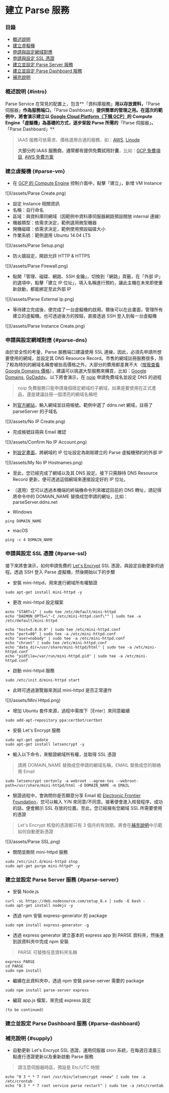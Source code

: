 # 建立  Parse 服務

### 目錄

* [概述說明](#intro)
* [建立虛擬機](#parse-vm)
* [申請與設定網域對應](#parse-dns)
* [申請與設定 SSL 憑證](#parse-ssl)
* [建立並設定 Parse Server 服務](#parse-server)
* [建立並設定 Parse Dashboard 服務](#parse-dashboard)
* [補充說明](#supply)

### 概述說明 {#intro}

Parse Service 在常見的配置上，包含**「資料庫服務」**用以存放資料，**「Parse 伺服器」**作為服務端口，**「Parse Dashboard」**提供簡單的管理之用。在這次的範例中，將會演示建立以 [Google Cloud Platform（下稱 GCP）](https://cloud.google.com/)的 Compute Engine「虛擬機」為基礎的方式，逐步架設 Parse 所需的**「Parse 伺服器」**、**「Parse Dashboard」**
 > IAAS 服務可依需求、價格選用合適的服務，如：[AWS](https://aws.amazon.com/), [Linode](https://www.linode.com/)
 >
 > **大部分的 IAAS 服務商，通常都有提供免費試用計畫**，比如：[GCP 免費項目](https://cloud.google.com/free/), [AWS 免費方案](https://aws.amazon.com/tw/free/)

### 建立虛擬機 {#parse-vm}

* 在 [GCP 的 Compute Engine](https://console.cloud.google.com/compute) 控制介面中，點擊「建立」，新增 VM Instance

![](/assets/Parse Create.png)

* 設定 Instance 相關資訊
 * 名稱：自行命名
 * 區域：與資料庫同網域（因範例中資料庫伺服器網路預設開放 internal 連線）
 * 機器類型：依需求決定，範例選用微型機器
 * 開機磁碟：依需求決定，範例使用預設磁碟大小
 * 作業系統：範例選用 Ubuntu 14.04 LTS

![](/assets/Parse Setup.png)

* 防火牆設定，開啟允許 HTTP & HTTPS

![](/assets/Parse Firewall.png)

* 點開「管理、磁碟、網路、SSH 金鑰」，切換到「網路」頁籤，在「外部 IP」的選項中，點擊「建立 IP 位址」，填入名稱進行預約，讓此主機在未來即使重新啟動，都能綁定至此外部 IP

![](/assets/Parse External Ip.png)

* 等待建立完成後，便完成了一台虛擬機的啟用。爾後可以在此畫面，管理所有建立的虛擬機。也可透過後方的按鈕，直接透過 SSH 登入到每一台虛擬機

![](/assets/Parse Instance Create.png)

### 申請與設定網域對應 {#parse-dns}

由於安全性的考量，Parse 服務端口建議使用 SSL 連線，因此，必須先申請所想要使用的網域，並設定其 DNS Resource Record。市售的網域註冊服務很多，除了較為特別的網域名稱會被抬高價格之外，大部分的費用都差異不大（[按我查看 Google Domains 價格](https://support.google.com/domains/answer/6010092?hl=en)），建議可以挑選大型服務來購買，比如：[Google Domains](https://domains.google), [GoDaddy](https://godaddy.com)。以下將會演示，在 [noip](https://www.noip.com) 申請免費域名並設定 DNS 的過程

> noip 免費服務只能申請幾個限定網域的子網域，如果是要使用在正式產品，還是建議註冊一個漂亮的網域名稱吧

* 到[官方網站](https://www.noip.com/)，輸入網域並註冊帳號。範例中選了 ddns.net 網域，註冊了 parseServer 的子域名

![](/assets/No IP Create.png)

* 完成帳號註冊與 Email 確認

![](/assets/Confirm No IP Account.png)

* 到[設定畫面](https://my.noip.com/#!/dynamic-dns)，將網域的 IP 位址設定為剛剛建立的 Parse 虛擬機預約的外部 IP

![](/assets/My No IP Hostnames.png)

* 至此，您已經完成了網域以及其 DNS 設定。接下只需靜待 DNS Resource Record 更新，便可透過這個網域來連接設定好的 IP 位址。

* （選用）您可以透過本機端的終端機命令列來確認目前的 DNS 轉址，請記得將命令中的  DOMAIN_NAME 替換成您申請的網址，比如：parseServer.ddns.net

 * Windows
  
 ```
 ping DOMAIN_NAME
 ```
 
 * macOS
 
 ```
 ping -c 4 DOMAIN_NAME
 ```

### 申請與設定 SSL 憑證 {#parse-ssl}

接下來將會演示，如何申請免費的 [Let's Encrypt](https://letsencrypt.org/) SSL 憑證，與設定自動更新的過程。透過 SSH 登入 Parse 虛擬機，然後開始以下的步驟

* 安裝 mini-httpd，用來進行網域所有權驗證
 
 ```
 sudo apt-get install mini-httpd -y
 ```

* 更改 mini-httpd 設定檔案

 ```
 echo "START=1" | sudo tee /etc/default/mini-httpd
 echo "DAEMON_OPTS=\"-C /etc/mini-httpd.conf\"" | sudo tee -a /etc/default/mini-httpd
 
 echo "host=0.0.0.0" | sudo tee /etc/mini-httpd.conf
 echo "port=80" | sudo tee -a /etc/mini-httpd.conf
 echo "user=nobody" | sudo tee -a /etc/mini-httpd.conf
 echo "chroot" | sudo tee /etc/mini-httpd.conf
 echo "data_dir=/usr/share/mini-httpd/html" | sudo tee -a /etc/mini-httpd.conf
 echo "pidfile=/var/run/mini-httpd.pid" | sudo tee -a /etc/mini-httpd.conf
 ```

* 啟動 mini-httpd 服務
 
 ```
 sudo /etc/init.d/mini-httpd start
 ```

* 此時可透過瀏覽器來測試 mini-httpd 是否正常運作

![](/assets/Mini Httpd.png)

* 增加 Ubuntu 套件來源，過程中需按下［Enter］來同意繼續
 
 ```
 sudo add-apt-repository ppa:certbot/certbot
 ```

* 安裝 Let's Encrypt 服務
 
 ```
 sudo apt-get update
 sudo apt-get install letsencrypt -y
 ```

* 輸入以下命令，來驗證網域所有權，並取得 SSL 憑證

 > 請將 DOMAIN_NAME 替換成您申請的網域名稱，EMAIL 替換成您的聯絡用 Email
 
 ```
 sudo letsencrypt certonly -a webroot --agree-tos --webroot-path=/usr/share/mini-httpd/html -d DOMAIN_NAME -m EMAIL
 ```

* 驗證過程中，會詢問你是否願意分享 Email 給 [Electronic Frontier Foundation](https://zh.wikipedia.org/wiki/%E7%94%B5%E5%AD%90%E5%89%8D%E5%93%A8%E5%9F%BA%E9%87%91%E4%BC%9A)，您可以輸入 Y/N 來同意/不同意。接著便會進入核發程序，成功的話，便會顯示 SSL 存放的位置。至此，您已經擁有您網域 SSL 所需要使用的憑證

 > Let's Encrypt 核發的憑證都只有 3 個月的有效期，將會在[補充說明](#supply)中示範如何自動更新憑證

![](/assets/Parse SSL.png)

* 關閉並刪除 mini-httpd 服務
 
 ```
 sudo /etc/init.d/mini-httpd stop
 sudo apt-get purge mini-httpd* -y
 ```

### 建立並設定 Parse Server 服務 {#parse-server}

* 安裝 Node.js
 
 ```
 curl -sL https://deb.nodesource.com/setup_8.x | sudo -E bash -
 sudo apt-get install nodejs -y
 ```

* 透過 npm 安裝 express-generator 的 package
 
 ```
 sudo npm install express-generator -g
 ```

* 透過 express generator 建立基本的 express app 到 PARSE 資料夾，然後進到該資料夾中完成 npm 安裝

 > PARSE 可替換任意資料夾名稱

 ```
 express PARSE
 cd PARSE
 sudo npm install
 ```

* 繼續在此資料夾中，透過 npm 安裝 parse-server 需要的 package

 ```
 sudo npm install parse-server express
 ```

* 編寫 app.js 檔案，來完成 express 設定

 ```
 (to be continued)
 ```

### 建立並設定 Parse Dashboard 服務 {#parse-dashboard}

### 補充說明 {#supply}

* 自動更新 Let's Encrypt SSL 憑證，運用伺服器 cron 系統，在每週日淩晨三點進行憑證更新以及重新啟動 Parse 服務

 > 請注意伺服器時區，預設是 Etc/UTC 時間

 ```
 echo "0 3 * * 7 root /usr/bin/letsencrypt renew" | sudo tee -a /etc/crontab
 echo "0 3 * * 7 root service parse restart" | sudo tee -a /etc/crontab
 ```